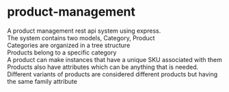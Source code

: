 # product-management
A product management rest api system using express.  
The system contains two models, Category, Product  
Categories are organized in a tree structure  
Products belong to a specific category  
A product can make instances that have a unique SKU associated with them  
Products also have attributes which can be anything that is needed.  
Different variants of products are considered different products but having the same family attribute  
